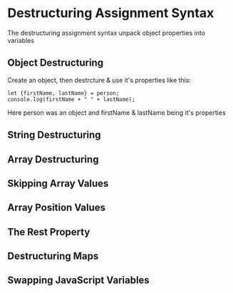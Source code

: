 # Destructuring Assignment Syntax

The destructuring assignment syntax unpack object properties into variables

## Object Destructuring
Create an object, then destrcture & use it's properties like this:
```
let {firstName, lastName} = person;
console.log(firstName + " " + lastName);
```
Here person was an object and firstName & lastName being it's properties


## String Destructuring
## Array Destructuring
## Skipping Array Values
## Array Position Values
## The Rest Property
## Destructuring Maps
## Swapping JavaScript Variables